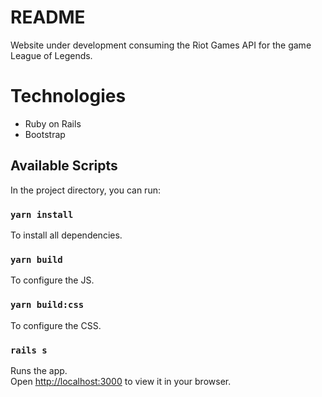 # README

Website under development consuming the Riot Games API for the game League of Legends.

# Technologies

* Ruby on Rails
* Bootstrap

## Available Scripts

In the project directory, you can run:

### `yarn install`

To install all dependencies.

### `yarn build`

To configure the JS.

### `yarn build:css`

To configure the CSS.

### `rails s`

Runs the app.\
Open [http://localhost:3000](http://localhost:3000) to view it in your browser.
